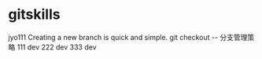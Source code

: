 # gitskills
jyo111
Creating a new branch is quick  and simple.
git checkout -- <file>
	分支管理策略
	111 dev
	222 dev
	333 dev